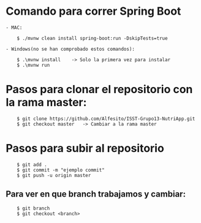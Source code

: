 # Comando para correr Spring Boot
    - MAC: 
        
        $ ./mvnw clean install spring-boot:run -DskipTests=true

    - Windows(no se han comprobado estos comandos):
        
        $ .\mvnw install    -> Solo la primera vez para instalar
        $ .\mvnw run

# Pasos para clonar el repositorio con la rama master:

        $ git clone https://github.com/Alfesito/ISST-Grupo13-NutriApp.git
        $ git checkout master   -> Cambiar a la rama master

# Pasos para subir al repositorio
    
        $ git add .
        $ git commit -m "ejemplo commit"
        $ git push -u origin master

## Para ver en que branch trabajamos y cambiar:

        $ git branch
        $ git checkout <branch>
